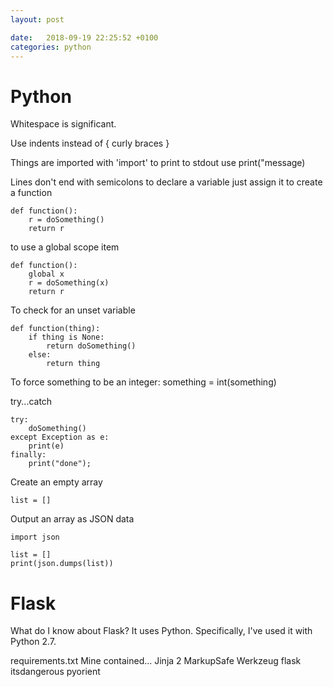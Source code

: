 ```yaml
---
layout: post

date:   2018-09-19 22:25:52 +0100
categories: python
---
```

Python
======

Whitespace is significant. 

Use indents instead of { curly braces }

Things are imported with 'import' to print to stdout use
print(\"message) 

Lines don't end with semicolons to declare a variable
just assign it to create a function

    def function():
        r = doSomething()
        return r

to use a global scope item

    def function():
        global x
        r = doSomething(x)
        return r

To check for an unset variable

    def function(thing):
        if thing is None:
            return doSomething()
        else:
            return thing

To force something to be an integer: something = int(something)

try\...catch

    try:
        doSomething()
    except Exception as e:
        print(e)
    finally:
        print("done");

Create an empty array

    list = []

Output an array as JSON data

    import json

    list = []
    print(json.dumps(list))

Flask
=====

What do I know about Flask? It uses Python. Specifically, I've used it
with Python 2.7.

requirements.txt Mine contained\... Jinja 2 MarkupSafe Werkzeug flask
itsdangerous pyorient
